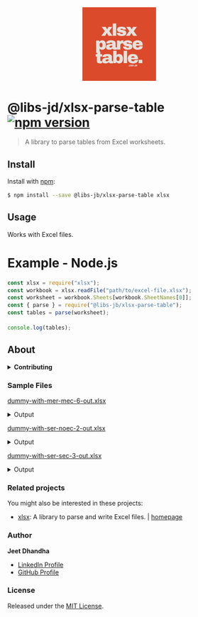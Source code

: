 <div align="center"><img width="33%" src="info.png" />
</div>

# @libs-jd/xlsx-parse-table [![npm version](https://badge.fury.io/js/@libs-jd%2Fxlsx-parse-table.svg)](https://badge.fury.io/js/@libs-jd%2Fxlsx-parse-table)

> A library to parse tables from Excel worksheets.

## Install

Install with [npm](https://www.npmjs.com/):

```sh
$ npm install --save @libs-jb/xlsx-parse-table xlsx
```

## Usage

Works with Excel files.

# Example - Node.js

```js
const xlsx = require("xlsx");
const workbook = xlsx.readFile("path/to/excel-file.xlsx");
const worksheet = workbook.Sheets[workbook.SheetNames[0]];
const { parse } = require("@libs-jb/xlsx-parse-table");
const tables = parse(worksheet);

console.log(tables);
```

## About

<details>
<summary><strong>Contributing</strong></summary>

Pull requests and stars are always welcome. For bugs and feature requests, [please create an issue](../../issues/new).

</details>

### Sample Files

[dummy-with-mer-mec-6-out.xlsx](https://github.com/user-attachments/files/17686507/dummy-with-mer-mec-6-out.xlsx)

<details>
  <summary>Output</summary>

```txt
Table 1:
+-----------+------------------+-----------+-------+------------+-------+----------------+--------------------+
|  Sr. No.  |      Email       |   Name    |  Age  |  Promoted  |  ID   |  Joining Date  |  Termination Date  |
+-----------+------------------+-----------+-------+------------+-------+----------------+--------------------+
|     1     |  jeet@gmail.com  |  Jeet D.  |  26   |            |  EM1  |     45353      |       45537        |
|     2     |  john@gmail.com  |  John D.  |  25   |            |  EM2  |     45373      |       45732        |
|     3     |  adi@gmail.com   |  Adi. D.  |  25   |            |  EM3  |     45598      |       45607        |
+-----------+------------------+-----------+-------+------------+-------+----------------+--------------------+


Table 2:
+-----------+---------+-----------+
|  Sr. No.  |  EM ID  |  Salary   |
+-----------+---------+-----------+
|     1     |   EM1   |  1000000  |
|     2     |   EM2   |  1200000  |
+-----------+---------+-----------+


Table 3:
+-----------+---------+-----------+
|  Sr. No.  |  EM ID  |  Salary   |
+-----------+---------+-----------+
|     1     |   EM1   |  1000000  |
|     2     |   EM2   |  1200000  |
|     3     |   EM3   |  1400000  |
+-----------+---------+-----------+


Table 4:
+-----------+---------+-----------+
|  Sr. No.  |  EM ID  |  Salary   |
+-----------+---------+-----------+
|     1     |   EM1   |  1000000  |
|     2     |   EM2   |  1200000  |
+-----------+---------+-----------+


Table 5:
+-----------+---------+-----------+
|  Sr. No.  |  EM ID  |  Salary   |
+-----------+---------+-----------+
|     1     |   EM1   |  1000000  |
|     2     |   EM2   |  1200000  |
+-----------+---------+-----------+


Table 6:
+-----------+---------+-----------+
|  Sr. No.  |  EM ID  |  Salary   |
+-----------+---------+-----------+
|     1     |   EM1   |  1000000  |
|     2     |   EM2   |  1200000  |
|     3     |   EM3   |  1400000  |
+-----------+---------+-----------+
```

</details>
  
[dummy-with-ser-noec-2-out.xlsx](https://github.com/user-attachments/files/17686508/dummy-with-ser-noec-2-out.xlsx)

<details>
  <summary>Output</summary>

```txt
Table 1:
+-----------+------------------+-----------+-------+------------+-------+----------------+--------------------+
|  Sr. No.  |      Email       |   Name    |  Age  |  Promoted  |  ID   |  Joining Date  |  Termination Date  |
+-----------+------------------+-----------+-------+------------+-------+----------------+--------------------+
|     1     |  jeet@gmail.com  |  Jeet D.  |  26   |            |  EM1  |     45353      |       45537        |
|     2     |  jogn@gmail.com  |  John D.  |  25   |            |  EM2  |     45373      |       45732        |
|     3     |  adi@gmail.com   |  Adi. D.  |  25   |            |  EM3  |     45598      |       45607        |
+-----------+------------------+-----------+-------+------------+-------+----------------+--------------------+


Table 2:
+-----------+---------+-----------+
|  Sr. No.  |  EM ID  |  Salary   |
+-----------+---------+-----------+
|     1     |   EM1   |  1000000  |
|     2     |   EM2   |  1200000  |
|     3     |   EM3   |  1400000  |
+-----------+---------+-----------+
```

</details>

[dummy-with-ser-sec-3-out.xlsx](https://github.com/user-attachments/files/17686512/dummy-with-ser-sec-3-out.xlsx)

<details>
  <summary>Output</summary>

```txt
Table 1:
+------------------+-----------+-------+
|      Email       |   Name    |  Age  |
+------------------+-----------+-------+
|  jeet@gmail.com  |  Jeet D.  |  26   |
|  john@gmail.com  |  John D.  |  25   |
|  adi@gmail.com   |  Adi. D.  |  25   |
+------------------+-----------+-------+


Table 2:
+-----------+-------+----------------+--------------------+
|  Sr. No.  |  ID   |  Joining Date  |  Termination Date  |
+-----------+-------+----------------+--------------------+
|     1     |  EM1  |     45353      |       45537        |
|     2     |  EM2  |     45373      |       45732        |
|     3     |  EM3  |     45598      |       45607        |
+-----------+-------+----------------+--------------------+


Table 3:
+-----------+---------+-----------+
|  Sr. No.  |  EM ID  |  Salary   |
+-----------+---------+-----------+
|     1     |   EM1   |  1000000  |
|     2     |   EM2   |  1200000  |
|     3     |   EM3   |  1400000  |
+-----------+---------+-----------+
```

</details>

### Related projects

You might also be interested in these projects:

- [xlsx](https://www.npmjs.com/package/xlsx): A library to parse and write Excel files. | [homepage](https://github.com/SheetJS/sheetjs "A library to parse and write Excel files.")

### Author

**Jeet Dhandha**

- [LinkedIn Profile](https://linkedin.com/in/jeet-dhandha)
- [GitHub Profile](https://github.com/jeet-dhandha)

### License

Released under the [MIT License](LICENSE).
